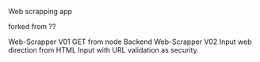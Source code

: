 Web scrapping app

forked from ??

Web-Scrapper V01 GET from node Backend
Web-Scrapper V02 Input web direction from HTML Input with URL validation as security.

